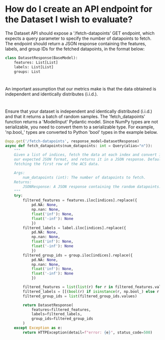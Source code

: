 # How do I create an API endpoint for the Dataset I wish to evaluate?

The Dataset API should expose a '/fetch-datapoints' GET endpoint, which expects a query parameter to specify the number of datapoints to fetch. The endpoint should return a JSON response containing the features, labels, and group IDs for the fetched datapoints, in the format below:

```python
class DatasetResponse(BaseModel):
    features: List[List]
    labels: List[List]
    groups: List
```

#

An important assumption that our metrics make is that the data obtained is independent and identically distributes (i.i.d.).

#

Ensure that your dataset is independent and identically distributed (i.i.d.) and that it returns a batch of random samples. The 'fetch_datapoints' function returns a 'ModelInput' Pydantic model. Since NumPy types are not serializable, you need to convert them to a serializable type. For example, 'np.bool_' types are converted to Python 'bool' types in the example below.

```python
@app.get('/fetch-datapoints', response_model=DatasetResponse)
async def fetch_datapoints(num_datapoints: int = Query(alias="n")):
    """
    Given a list of indices, fetch the data at each index and convert into
    our expected JSON format, and returns it in a JSON response. Defaults to
    fetching the first row of the ACS data.

    Args:
        num_datapoints (int): The number of datapoints to fetch.
    Returns:
        JSONResponse: A JSON response containing the random datapoints.
    """
    try:
        filtered_features = features.iloc[indices].replace({
            pd.NA: None,
            np.nan: None,
            float('inf'): None,
            float('-inf'): None
            })
        filtered_labels = label.iloc[indices].replace({
            pd.NA: None,
            np.nan: None,
            float('inf'): None,
            float('-inf'): None
            })
        filtered_group_ids = group.iloc[indices].replace({
            pd.NA: None,
            np.nan: None,
            float('inf'): None,
            float('-inf'): None
            })

        filtered_features = list(list(r) for r in filtered_features.values)
        filtered_labels = [[(bool(r) if isinstance(r, np.bool_) else r for r in row)] for row in filtered_labels.values]
        filtered_group_ids = list(filtered_group_ids.values)

        return DatasetResponse(
            features=filtered_features,
            labels=filtered_labels,
            group_ids=filtered_group_ids
        )
    except Exception as e:
        return HTTPException(detail=f"error: {e}", status_code=500)
```
